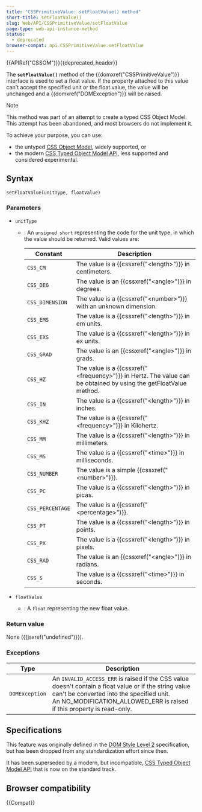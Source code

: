 ```yaml
---
title: "CSSPrimitiveValue: setFloatValue() method"
short-title: setFloatValue()
slug: Web/API/CSSPrimitiveValue/setFloatValue
page-type: web-api-instance-method
status:
  - deprecated
browser-compat: api.CSSPrimitiveValue.setFloatValue
---
```


{{APIRef("CSSOM")}}{{deprecated_header}}

The **`setFloatValue()`** method of the
{{domxref("CSSPrimitiveValue")}} interface is used to set a float value. If the property
attached to this value can't accept the specified unit or the float value, the value
will be unchanged and a {{domxref("DOMException")}} will be raised.

> [!NOTE]
> This method was part of an attempt to create a typed CSS Object Model. This attempt has been abandoned, and most browsers do
> not implement it.
>
> To achieve your purpose, you can use:
>
> - the untyped [CSS Object Model](/en-US/docs/Web/API/CSS_Object_Model), widely supported, or
> - the modern [CSS Typed Object Model API](/en-US/docs/Web/API/CSS_Typed_OM_API), less supported and considered experimental.

## Syntax

```js-nolint
setFloatValue(unitType, floatValue)
```

### Parameters

- `unitType`

  - : An `unsigned short` representing the code for the unit type, in which the
    value should be returned. Valid values are:

    | Constant         | Description                                                                                                            |
    | ---------------- | ---------------------------------------------------------------------------------------------------------------------- |
    | `CSS_CM`         | The value is a {{cssxref("&lt;length&gt;")}} in centimeters.                                                           |
    | `CSS_DEG`        | The value is an {{cssxref("&lt;angle&gt;")}} in degrees.                                                               |
    | `CSS_DIMENSION`  | The value is a {{cssxref("&lt;number&gt;")}} with an unknown dimension.                                                |
    | `CSS_EMS`        | The value is a {{cssxref("&lt;length&gt;")}} in em units.                                                              |
    | `CSS_EXS`        | The value is a {{cssxref("&lt;length&gt;")}} in ex units.                                                              |
    | `CSS_GRAD`       | The value is an {{cssxref("&lt;angle&gt;")}} in grads.                                                                 |
    | `CSS_HZ`         | The value is a {{cssxref("&lt;frequency&gt;")}} in Hertz. The value can be obtained by using the getFloatValue method. |
    | `CSS_IN`         | The value is a {{cssxref("&lt;length&gt;")}} in inches.                                                                |
    | `CSS_KHZ`        | The value is a {{cssxref("&lt;frequency&gt;")}} in Kilohertz.                                                          |
    | `CSS_MM`         | The value is a {{cssxref("&lt;length&gt;")}} in millimeters.                                                           |
    | `CSS_MS`         | The value is a {{cssxref("&lt;time&gt;")}} in milliseconds.                                                            |
    | `CSS_NUMBER`     | The value is a simple {{cssxref("&lt;number&gt;")}}.                                                                   |
    | `CSS_PC`         | The value is a {{cssxref("&lt;length&gt;")}} in picas.                                                                 |
    | `CSS_PERCENTAGE` | The value is a {{cssxref("&lt;percentage&gt;")}}.                                                                      |
    | `CSS_PT`         | The value is a {{cssxref("&lt;length&gt;")}} in points.                                                                |
    | `CSS_PX`         | The value is a {{cssxref("&lt;length&gt;")}} in pixels.                                                                |
    | `CSS_RAD`        | The value is an {{cssxref("&lt;angle&gt;")}} in radians.                                                               |
    | `CSS_S`          | The value is a {{cssxref("&lt;time&gt;")}} in seconds.                                                                 |

- `floatValue`
  - : A `float` representing the new float value.

### Return value

None ({{jsxref("undefined")}}).

### Exceptions

<table class="no-markdown">
  <thead>
    <tr>
      <th scope="col"><strong>Type</strong></th>
      <th scope="col"><strong>Description</strong></th>
    </tr>
  </thead>
  <tbody>
    <tr>
      <td><code>DOMException</code></td>
      <td>
        An <code>INVALID_ACCESS_ERR</code> is raised if the CSS value doesn't
        contain a float value or if the string value can't be converted into the
        specified unit.<br />An NO_MODIFICATION_ALLOWED_ERR is raised if this
        property is read-only.
      </td>
    </tr>
  </tbody>
</table>

## Specifications

This feature was originally defined in the [DOM Style Level 2](https://www.w3.org/TR/DOM-Level-2-Style/) specification, but has been dropped from any
standardization effort since then.

It has been superseded by a modern, but incompatible, [CSS Typed Object Model API](/en-US/docs/Web/API/CSS_Typed_OM_API) that is now on the standard track.

## Browser compatibility

{{Compat}}
